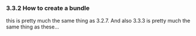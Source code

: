 ### 3.3.2 How to create a bundle

this is pretty much the same thing as 3.2.7. And also 3.3.3 is pretty much the same thing as these...